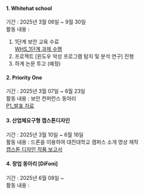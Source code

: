 #### 1. Whitehat school
기간 : 2025년 3월 06일 ~ 9월 30일\
활동 내용 : 
1. 1단계 보안 교육 수료\
   [WHS_1단계 과제 수행](https://github.com/shinAh23/DJU/tree/main/2025/WHS)
2. 프로젝트 [윈도우 악성 프로그램 탐지 및 분석 연구] 진행
3. 하계 논문 투고 (예정)

#### 2. Priority One
기간 : 2025년 3월 07일 ~ 6월 23일 \
활동 내용 : 보안 컨퍼런스 동아리\
[P1_발표 자료](https://github.com/shinAh23/DJU/tree/main/2025/P1)

#### 3. 산업체요구형 캡스톤디자인
기간 : 2025년 3월 10일 ~ 6월 16일 \
활동 내용 : 드론을 이용하여 대전대학교 캠퍼스 소개 영상 제작\
[캡스톤 디자인 작품 보고서](https://github.com/shinAh23/DJU/blob/main/2025/%EC%BA%A1%EC%8A%A4%ED%86%A4%EB%94%94%EC%9E%90%EC%9D%B8%20%EC%9E%91%ED%92%88%20%EB%B3%B4%EA%B3%A0%EC%84%9C%203%EC%A1%B0%20(C.E)%ED%8C%80.pptx)

#### 4. 창업 동아리 [DiFoni]
기간 : 2025년 6월 08일 ~ \
활동 내용 : 

